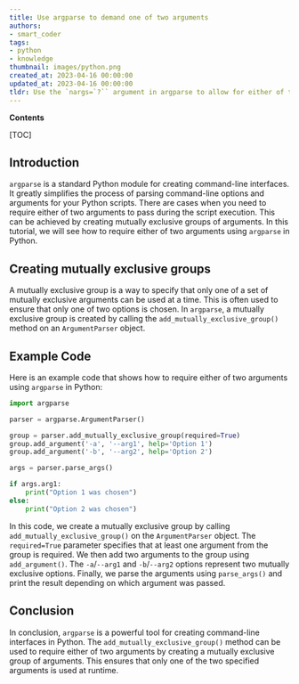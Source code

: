 ```yaml
---
title: Use argparse to demand one of two arguments
authors:
- smart_coder
tags:
- python
- knowledge
thumbnail: images/python.png
created_at: 2023-04-16 00:00:00
updated_at: 2023-04-16 00:00:00
tldr: Use the `nargs=`?`` argument in argparse to allow for either of two arguments to be inputted.
---
```


**Contents**

[TOC]

## Introduction
`argparse` is a standard Python module for creating command-line interfaces. It greatly simplifies the process of parsing command-line options and arguments for your Python scripts. There are cases when you need to require either of two arguments to pass during the script execution. This can be achieved by creating mutually exclusive groups of arguments. In this tutorial, we will see how to require either of two arguments using `argparse` in Python.

## Creating mutually exclusive groups
A mutually exclusive group is a way to specify that only one of a set of mutually exclusive arguments can be used at a time. This is often used to ensure that only one of two options is chosen. In `argparse`, a mutually exclusive group is created by calling the `add_mutually_exclusive_group()` method on an `ArgumentParser` object.

## Example Code
Here is an example code that shows how to require either of two arguments using `argparse` in Python:

```python
import argparse

parser = argparse.ArgumentParser()

group = parser.add_mutually_exclusive_group(required=True)
group.add_argument('-a', '--arg1', help='Option 1')
group.add_argument('-b', '--arg2', help='Option 2')

args = parser.parse_args()

if args.arg1:
    print("Option 1 was chosen")
else:
    print("Option 2 was chosen")
```

In this code, we create a mutually exclusive group by calling `add_mutually_exclusive_group()` on the `ArgumentParser` object. The `required=True` parameter specifies that at least one argument from the group is required. We then add two arguments to the group using `add_argument()`. The `-a`/`--arg1` and `-b`/`--arg2` options represent two mutually exclusive options. Finally, we parse the arguments using `parse_args()` and print the result depending on which argument was passed.

## Conclusion
In conclusion, `argparse` is a powerful tool for creating command-line interfaces in Python. The `add_mutually_exclusive_group()` method can be used to require either of two arguments by creating a mutually exclusive group of arguments. This ensures that only one of the two specified arguments is used at runtime.
